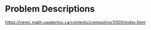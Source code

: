 Problem Descriptions
=================
https://cemc.math.uwaterloo.ca/contests/computing/2000/index.html
